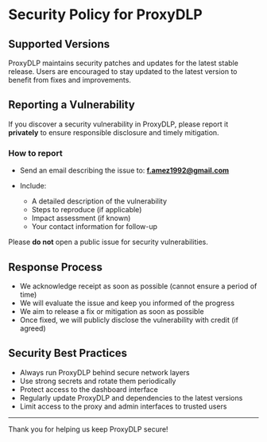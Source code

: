 # Security Policy for ProxyDLP

## Supported Versions

ProxyDLP maintains security patches and updates for the latest stable release. Users are encouraged to stay updated to the latest version to benefit from fixes and improvements.

## Reporting a Vulnerability

If you discover a security vulnerability in ProxyDLP, please report it **privately** to ensure responsible disclosure and timely mitigation.

### How to report

- Send an email describing the issue to: **f.amez1992@gmail.com**  
  

- Include:
  - A detailed description of the vulnerability  
  - Steps to reproduce (if applicable)  
  - Impact assessment (if known)  
  - Your contact information for follow-up  

Please **do not** open a public issue for security vulnerabilities.

## Response Process

- We acknowledge receipt as soon as possible (cannot ensure a period of time)  
- We will evaluate the issue and keep you informed of the progress  
- We aim to release a fix or mitigation as soon as possible  
- Once fixed, we will publicly disclose the vulnerability with credit (if agreed)

## Security Best Practices

- Always run ProxyDLP behind secure network layers  
- Use strong secrets and rotate them periodically  
- Protect access to the dashboard interface  
- Regularly update ProxyDLP and dependencies to the latest versions  
- Limit access to the proxy and admin interfaces to trusted users

---

Thank you for helping us keep ProxyDLP secure!
